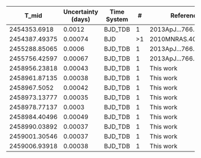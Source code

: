 |T_mid|Uncertainty (days)           |Time System|#                                            |Reference                               |
|-----|-----------------------------|-----------|---------------------------------------------|----------------------------------------|
|2454353.6918|0.0012                       |BJD_TDB    |1                                            |2013ApJ...766...95L                     |
|2454387.49375|0.00074                      |BJD        |>1                                           |2010MNRAS.401.2665P                     |
|2455288.85065|0.0006                       |BJD_TDB    |1                                            |2013ApJ...766...95L                     |
|2455756.42597|0.00067                      |BJD_TDB    |1                                            |2013ApJ...766...95L                     |
|2458956.23818|0.00043                      |BJD_TDB    |1                                            |This work                               |
|2458961.87135|0.00038                      |BJD_TDB    |1                                            |This work                               |
|2458967.5052|0.00042                      |BJD_TDB    |1                                            |This work                               |
|2458973.13777|0.00035                      |BJD_TDB    |1                                            |This work                               |
|2458978.77137|0.0003                       |BJD_TDB    |1                                            |This work                               |
|2458984.40496|0.00049                      |BJD_TDB    |1                                            |This work                               |
|2458990.03892|0.00037                      |BJD_TDB    |1                                            |This work                               |
|2459001.30546|0.00037                      |BJD_TDB    |1                                            |This work                               |
|2459006.93918|0.00038                      |BJD_TDB    |1                                            |This work                               |
